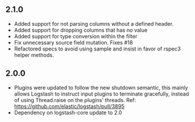 ## 2.1.0
 - Added support for not parsing columns without a defined header.
 - Added support for dropping columns that has no value
 - Added support for type conversion within the filter
 - Fix unnecessary source field mutation. Fixes #18
 - Refactored specs to avoid using sample and insist in favor of rspec3
   helper methods.

## 2.0.0
 - Plugins were updated to follow the new shutdown semantic, this mainly allows Logstash to instruct input plugins to terminate gracefully, 
   instead of using Thread.raise on the plugins' threads. Ref: https://github.com/elastic/logstash/pull/3895
 - Dependency on logstash-core update to 2.0

